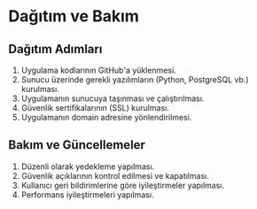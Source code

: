 # Dağıtım ve Bakım

## Dağıtım Adımları
1. Uygulama kodlarının GitHub'a yüklenmesi.
2. Sunucu üzerinde gerekli yazılımların (Python, PostgreSQL vb.) kurulması.
3. Uygulamanın sunucuya taşınması ve çalıştırılması.
4. Güvenlik sertifikalarının (SSL) kurulması.
5. Uygulamanın domain adresine yönlendirilmesi.

## Bakım ve Güncellemeler
1. Düzenli olarak yedekleme yapılması.
2. Güvenlik açıklarının kontrol edilmesi ve kapatılması.
3. Kullanıcı geri bildirimlerine göre iyileştirmeler yapılması.
4. Performans iyileştirmeleri yapılması.